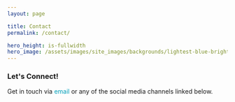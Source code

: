 ```yaml
---
layout: page

title: Contact
permalink: /contact/

hero_height: is-fullwidth
hero_image: /assets/images/site_images/backgrounds/lightest-blue-bright.png
---
```


### Let's Connect!

Get in touch via <a href="mailto:laurenemilyburke17@gmail.com" style="text-decoration: none; color:#039fb9">email</a> or any of the social media channels linked below.

